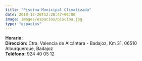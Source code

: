 ```yaml
---
title: "Piscina Municipal Climatizada"
date: 2018-12-26T12:28:47+06:00
image: images/espacios/piscina.jpg
type: "espacios"
---
```



<b>Horario:</b>
<br>
<b>Dirección:</b> Ctra. Valencia de Alcántara - Badajoz, Km 31, 06510 Alburquerque, Badajoz
<br>
<b>Teléfono:</b> 924 40 05 12
